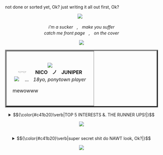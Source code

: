 not done or sorted yet, Ok? just writing it all out first, Ok?

<p align="center">
</a>
<img src="https://komarev.com/ghpvc/?username=jukejoints&color=c41b20&base=1000&style=flat&label=txt" />⠀
<p align="center">
  
<p align="center">
<i>i'm a suckerㅤ,ㅤmake you suffer
  <br>
catch me front pageㅤ,ㅤon the cover </i>
  
<p align="center">
  <img src="https://i.ibb.co/HDmMbXR5/TAKE-A-BITE.png"/>
</p>

   <div align="center">
<table border="4">
     <tr>
       <td>
         <br>
<p align="center">
  <img src=https://64.media.tumblr.com/80823c1f40a9371b79a8daa2165e1b1a/81f8a9b6b60b1f0c-49/s75x75_c1/a665c436762c7b4d7f855a776204318a5f851201.pnj>
       <br>
ㅤㅤ𓎠𓎠ㅤㅤ<b>NICOㅤノㅤJUNIPERㅤㅤ </b>
     <br>
   <img src=https://64.media.tumblr.com/176e079ab60c6bb4921230766ef42775/81f8a9b6b60b1f0c-8d/s75x75_c1/3d53745f722dbd4012c916cfa3c31310eef26d8e.webp> ㅤ...ㅤ<i>18yo, ponytown player</i>

⠀mewowww
</p>

 <br>
    </td>
  </tr>
</table>

<details>
              <summary> <td>$${\color{#c41b20}\verb|TOP 5 INTERESTS &. THE RUNNER UPS!|}$$</td></summary>
  <b>Sinners，House M.D，Cyberpunk 2077，FNAF，</b>⠀⠀&.⠀⠀<b>Postal!</b>
       <br>
  <i>Runner ups?</i>ㅤ...ㅤDeltarune，EPIC，⠀⠀&.⠀⠀Star Wars!
              </details>

              
<p align="center">
  <img src="https://64.media.tumblr.com/1ba926f9aa0c2d80b706d19530689021/5f884ff44fe03981-3d/s2048x3072/39ca2f6313e5fd29656f923c925f4a89478e2341.pnj"/>
</p>

  <br>

<details>
              <summary> <td>$${\color{#c41b20}\verb|super secret shit do NAWT look, Ok?|}$$</td></summary>
11:07 PM[this a bird] I was thinking if ramen deltaruen my bad
  <br>
11:07 PM[this a bird] Kills mehelf
    <br>
twinklander , w2i.] together we are twinks
06:20 PM[homElander] yes

<p align="center">
  <img src="https://i.pinimg.com/736x/d6/d6/8d/d6d68dbaa0860d0465f8b53bc3ec6def.jpg"/>
</p>
              </details>

              
<p align="center">
  <img src="https://media1.tenor.com/m/aD4vN0yKtTcAAAAC/sinners-camabunga.gif"/>
</p>
